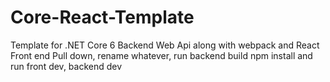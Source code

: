 # Core-React-Template

Template for .NET Core 6 Backend Web Api along with webpack and React Front end
Pull down, rename whatever, run backend build npm install and run front dev, backend dev
